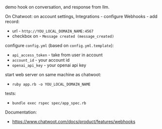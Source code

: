 demo hook on conversation, and response from llm.

On Chatwoot: on account settings, Integrations - configure Webhooks - add record:
- url - `http://YOU_LOCAL_DOMAIN_NAME:4567`
- checkbox on - `Message created (message_created)`

configure `config.yml` (based on `config.yml.template`):
- `api_access_token` - take from user in account
- `account_id` - your account id
- `openai_api_key` - your openai api key

start web server on same machine as chatwoot:
- `ruby app.rb -o YOU_LOCAL_DOMAIN_NAME`

tests:
- `bundle exec rspec spec/app_spec.rb`

Documentation:
* https://www.chatwoot.com/docs/product/features/webhooks
